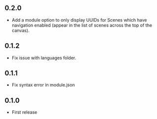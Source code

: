 ## 0.2.0

- Add a module option to only display UUIDs for Scenes which have navigation enabled (appear in the list of scenes across the top of the canvas).

## 0.1.2

- Fix issue with languages folder.

## 0.1.1

- Fix syntax error in module.json

## 0.1.0

- First release
